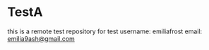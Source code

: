 # TestA
this is a remote test repository for test
username: emiliafrost
email: emilia9ash@gmail.com
